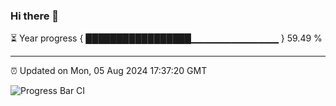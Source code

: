 ### Hi there 👋

⏳ Year progress { █████████████████▁▁▁▁▁▁▁▁▁▁▁▁▁ } 59.49 %

---

⏰ Updated on Mon, 05 Aug 2024 17:37:20 GMT

![Progress Bar CI](https://github.com/IshwaranRudhara/GIT-ACTION/workflows/Progress%20Bar%20CI/badge.svg)
